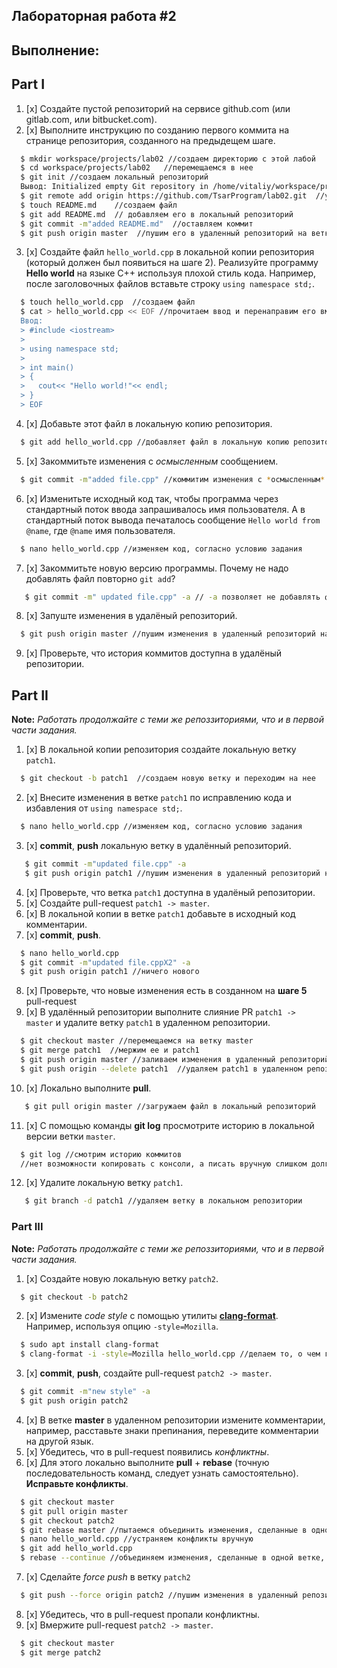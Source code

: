## Лабораторная работа #2

## Выполнение:

## Part I
1. [x] Создайте пустой репозиторий на сервисе github.com (или gitlab.com, или bitbucket.com).
2. [x] Выполните инструкцию по созданию первого коммита на странице репозитория, созданного на предыдещем шаге.
```sh
  $ mkdir workspace/projects/lab02 //создаем директорию с этой лабой
  $ cd workspace/projects/lab02   //перемещаемся в нее
  $ git init //создаем локальный репозиторий
  Вывод: Initialized empty Git repository in /home/vitaliy/workspace/projects/lab02/.git/
  $ git remote add origin https://github.com/TsarProgram/lab02.git  //устанавливаеv подключение к удаленному серверу и git репозиторию на нем
  $ touch README.md    //создаем файл 
  $ git add README.md  // добавляем его в локальный репозиторий
  $ git commit -m"added README.md"  //оставляем коммит
  $ git push origin master  //пушим его в удаленный репозиторий на ветку master
```
3. [x] Создайте файл `hello_world.cpp` в локальной копии репозитория (который должен был появиться на шаге 2). Реализуйте программу **Hello world** на языке C++ используя плохой стиль кода. Например, после заголовочных файлов вставьте строку `using namespace std;`.
```sh
  $ touch hello_world.cpp  //создаем файл
  $ cat > hello_world.cpp << EOF //прочитаем ввод и перенаправим его вместо вывода на экран в файл
  Ввод:  
  > #include <iostream>
  > 
  > using namespace std;
  > 
  > int main()
  > {
  >   cout<< "Hello world!"<< endl;
  > }
  > EOF
```
4. [x] Добавьте этот файл в локальную копию репозитория.
```sh
  $ git add hello_world.cpp //добавляет файл в локальную копию репозитория
```
5. [x] Закоммитьте изменения с *осмысленным* сообщением.
```sh
  $ git commit -m"added file.cpp" //коммитим изменения с *осмысленным* сообщением.
```
6. [x] Изменитьте исходный код так, чтобы программа через стандартный поток ввода запрашивалось имя пользователя. А в стандартный поток вывода печаталось сообщение `Hello world from @name`, где `@name` имя пользователя.
```sh
  $ nano hello_world.cpp //изменяем код, согласно условию задания 
```
7. [x] Закоммитьте новую версию программы. Почему не надо добавлять файл повторно `git add`?
```sh
   $ git commit -m" updated file.cpp" -a // -a позволяет не добавлять файл повторно
```
8. [x] Запуште изменения в удалёный репозиторий.
```sh
  $ git push origin master //пушим изменения в удаленный репозиторий на ветку master
```
9. [x] Проверьте, что история коммитов доступна в удалёный репозитории.

## Part II
**Note:** *Работать продолжайте с теми же репоззиториями, что и в первой части задания.*

1. [x] В локальной копии репозитория создайте локальную ветку `patch1`.
```sh
  $ git сheckout -b patch1  //создаем новую ветку и переходим на нее
```
2. [x] Внесите изменения в ветке `patch1` по исправлению кода и избавления от `using namespace std;`.
```sh
  $ nano hello_world.cpp //изменяем код, согласно условию задания
```
3. [x] **commit**, **push** локальную ветку в удалённый репозиторий.
```sh
   $ git commit -m"updated file.cpp" -a
   $ git push origin patch1 //пушим изменения в удаленный репозиторий на ветку patch1
```
4. [x] Проверьте, что ветка `patch1` доступна в удалёный репозитории. 
5. [x] Cоздайте pull-request `patch1 -> master`.
6. [x] В локальной копии в ветке `patch1` добавьте в исходный код комментарии.
7. [x] **commit**, **push**.
```sh
  $ nano hello_world.cpp 
  $ git commit -m"updated file.cppX2" -a
  $ git push origin patch1 //ничего нового
```
8. [x] Проверьте, что новые изменения есть в созданном на **шаге 5** pull-request
9. [x] В удалённый репозитории выполните  слияние PR `patch1 -> master` и удалите ветку `patch1` в удаленном репозитории.
```sh
  $ git checkout master //перемещаемся на ветку master
  $ git merge patch1  //мержим ее и patch1
  $ git push origin master //заливаем изменения в удаленный репозиторий
  $ git push origin --delete patch1  //удаляем patch1 в удаленном репозитории
```
10. [x] Локально выполните **pull**.
```sh
   $ git pull origin master //загружаем файл в локальный репозиторий
```
11. [x] С помощью команды **git log** просмотрите историю в локальной версии ветки `master`.
```sh
  $ git log //смотрим историю коммитов
  //нет возможности копировать с консоли, а писать вручную слишком долго, но они правда есть)
```
12. [x] Удалите локальную ветку `patch1`.
```sh
   $ git branch -d patch1 //удаляем ветку в локальном репозитории
```

### Part III
**Note:** *Работать продолжайте с теми же репоззиториями, что и в первой части задания.*

1. [x] Создайте новую локальную ветку `patch2`.
```sh
  $ git checkout -b patch2
```
2. [x] Измените *code style* с помощью утилиты [**clang-format**](http://clang.llvm.org/docs/ClangFormat.html). Например, используя опцию `-style=Mozilla`.
```sh
  $ sudo apt install clang-format
  $ clang-format -i -style=Mozilla hello_world.cpp //делаем то, о чем говорится в условии
```
3. [x] **commit**, **push**, создайте pull-request `patch2 -> master`.
```sh
  $ git commit -m"new style" -a
  $ git push origin patch2
```
4. [x] В ветке **master** в удаленном репозитории измените комментарии, например, расставьте знаки препинания, переведите комментарии на другой язык.
5. [x] Убедитесь, что в pull-request появились *конфликтны*.
6. [x] Для этого локально выполните **pull** + **rebase** (точную последовательность команд, следует узнать самостоятельно). **Исправьте конфликты**.
```sh
  $ git checkout master 
  $ git pull origin master
  $ git checkout patch2
  $ git rebase master //пытаемся объединить изменения, сделанные в одной ветке, с другой веткой - видим конфликты
  $ nano hello_world.cpp //устраняем конфликты вручную 
  $ git add hello_world.cpp
  $ rebase --continue //объединяем изменения, сделанные в одной ветке, с другой веткой
```
7. [x] Сделайте *force push* в ветку `patch2`
```sh
  $ git push --force origin patch2 //пушим изменения в удаленный репозиторий
```
8. [x] Убедитесь, что в pull-request пропали конфликтны. 
9. [x] Вмержите pull-request `patch2 -> master`.
```sh
  $ git checkout master
  $ git merge patch2
```
  
